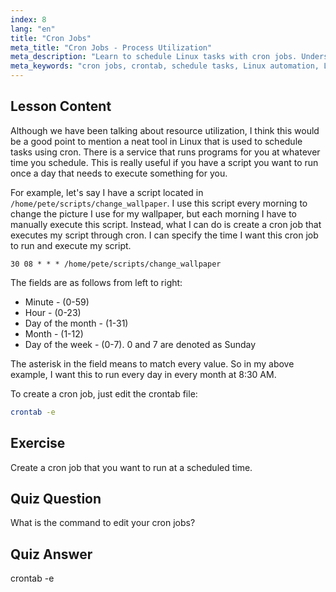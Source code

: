 ```yaml
---
index: 8
lang: "en"
title: "Cron Jobs"
meta_title: "Cron Jobs - Process Utilization"
meta_description: "Learn to schedule Linux tasks with cron jobs. Understand crontab syntax and automate scripts for daily operations. Get started with this beginner-friendly guide!"
meta_keywords: "cron jobs, crontab, schedule tasks, Linux automation, Linux commands, beginner Linux, Linux tutorial, crontab -e"
---
```


## Lesson Content

Although we have been talking about resource utilization, I think this would be a good point to mention a neat tool in Linux that is used to schedule tasks using cron. There is a service that runs programs for you at whatever time you schedule. This is really useful if you have a script you want to run once a day that needs to execute something for you.

For example, let's say I have a script located in `/home/pete/scripts/change_wallpaper`. I use this script every morning to change the picture I use for my wallpaper, but each morning I have to manually execute this script. Instead, what I can do is create a cron job that executes my script through cron. I can specify the time I want this cron job to run and execute my script.

```plaintext
30 08 * * * /home/pete/scripts/change_wallpaper
```

The fields are as follows from left to right:

- Minute - (0-59)
- Hour - (0-23)
- Day of the month - (1-31)
- Month - (1-12)
- Day of the week - (0-7). 0 and 7 are denoted as Sunday

The asterisk in the field means to match every value. So in my above example, I want this to run every day in every month at 8:30 AM.

To create a cron job, just edit the crontab file:

```bash
crontab -e
```

## Exercise

Create a cron job that you want to run at a scheduled time.

## Quiz Question

What is the command to edit your cron jobs?

## Quiz Answer

crontab -e
